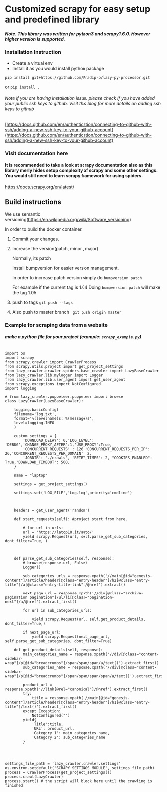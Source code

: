 
# Customized scrapy for easy setup and predefined library

##### Note. This library was written for python3 and scrapy1.6.0. However higher version is supported.

### Installation Instruction
* Create a virtual env
* Install it as you would install python package
```
pip install git+https://github.com/Pradip-p/lazy-py-processor.git

```
or
```pip install . ```


###### Note if you are having installation issue. please check if you have added your public ssh keys to github. Visit this blog for more details on adding ssh keys to github
[https://docs.github.com/en/authentication/connecting-to-github-with-ssh/adding-a-new-ssh-key-to-your-github-account](https://docs.github.com/en/authentication/connecting-to-github-with-ssh/adding-a-new-ssh-key-to-your-github-account)

### Visit documentation here

#### It is recommended to take a look at scrapy documentation also as this library merly hides setup complexity of scrapy and some other settings. You would still need to learn scrapy framework for using spiders.

https://docs.scrapy.org/en/latest/


## Build instructions

We use semantic versioning(https://en.wikipedia.org/wiki/Software_versioning)

In order to build the docker container.

1. Commit your changes.
2. Increase the version(patch, minor , major)

    Normally, its patch
    
    Install bumpversion for easier version management.
    
    In order to increase patch version simply do
    `bumpversion patch`
    
    For example if the current tag is 1.04
    Doing `bumpversion patch` will make the tag 1.05
    
3. push to tags
```git push --tags```

4. Also push to master branch
``` git push origin master```

### Example for scraping data from a website
##### make a python file for your project (example: `scrapy_example.py`)

```

import os
import scrapy
from scrapy.crawler import CrawlerProcess
from scrapy.utils.project import get_project_settings
from lazy_crawler.crawler.spiders.base_crawler import LazyBaseCrawler
from lazy_crawler.lib.mylogger import Logger
from lazy_crawler.lib.user_agent import get_user_agent
from scrapy.exceptions import NotConfigured
import logging

# from lazy_crawler.puppeteer.puppeteer import browse
class LazyCrawler(LazyBaseCrawler):

    logging.basicConfig(
    filename='log.txt',
    format='%(levelname)s: %(message)s',
    level=logging.INFO
    )
    
    custom_settings = {
        'DOWNLOAD_DELAY': 0,'LOG_LEVEL': 'DEBUG','CHANGE_PROXY_AFTER':1,'USE_PROXY':True,
        'CONCURRENT_REQUESTS' : 126,'CONCURRENT_REQUESTS_PER_IP': 26,'CONCURRENT_REQUESTS_PER_DOMAIN': 2,
        'JOBDIR': './crawls', 'RETRY_TIMES': 2, "COOKIES_ENABLED": True,'DOWNLOAD_TIMEOUT': 500,
    }

    name = "laptop"

    settings = get_project_settings()

    settings.set('LOG_FILE','Log.log',priority='cmdline')
    
    
        
    headers = get_user_agent('random')

    def start_requests(self): #project start from here.
        
        # for url in urls:
        url = 'https://latop10.it/auto/'
        yield scrapy.Request(url, self.parse_get_sub_categories, dont_filter=True, )



    def parse_get_sub_categories(self, response):
        # browse(response.url, False)
        Logger()

        sub_categories_urls = response.xpath('//main[@id="genesis-content"]/article/header[@class="entry-header"]/h2[@class="entry-title"]/a[@class="entry-title-link"]/@href').extract()
    
        next_page_url = response.xpath('//div[@class="archive-pagination pagination"]/ul/li[@class="pagination-next"]/a/@href').extract_first()
        
        for url in sub_categories_urls:
        
            yield scrapy.Request(url, self.get_product_details, dont_filter=True,)

        if next_page_url:
            yield scrapy.Request(next_page_url, self.parse_get_sub_categories, dont_filter=True)

    def get_product_details(self, response):
        main_categories_name = response.xpath('//div[@class="content-sidebar-wrap"]/p[@id="breadcrumbs"]/span/span/span/a/text()').extract_first()
        sub_categories_name = response.xpath('//div[@class="content-sidebar-wrap"]/p[@id="breadcrumbs"]/span/span/span/span/a/text()').extract_first()
        
        product_url = response.xpath('//link[@rel="canonical"]/@href').extract_first()
        try:
            title = response.xpath('//main[@id="genesis-content"]/article/header[@class="entry-header"]/h1[@class="entry-title"]/text()').extract_first()
        except Exception:
            NotConfigured("")
        yield{
            'Title':title,
            'URL': product_url,
            'Category 1': main_categories_name,
            'Category 2': sub_categories_name
        }

    


settings_file_path = 'lazy_crawler.crawler.settings'
os.environ.setdefault('SCRAPY_SETTINGS_MODULE', settings_file_path)
process = CrawlerProcess(get_project_settings())  
process.crawl(LazyCrawler)
process.start() # the script will block here until the crawling is finished
```
